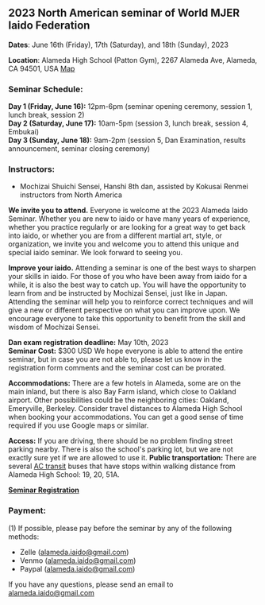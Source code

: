 ## 2023 North American seminar of World MJER Iaido Federation

**Dates**: June 16th (Friday), 17th (Saturday), and 18th (Sunday), 2023

**Location**: Alameda High School (Patton Gym), 2267 Alameda Ave, Alameda, CA 94501, USA [Map](https://goo.gl/maps/UtrPW2up4xpmoCks8)

### Seminar Schedule:
**Day 1 (Friday, June 16):** 12pm-6pm (seminar opening ceremony, session 1, lunch break, session 2)    
**Day 2 (Saturday, June 17):** 10am-5pm (session 3, lunch break, session 4, Embukai)    
**Day 3 (Sunday, June 18):** 9am-2pm (session 5, Dan Examination, results announcement, seminar closing ceremony)    

### Instructors:    
- Mochizai Shuichi Sensei, Hanshi 8th dan, assisted by Kokusai Renmei instructors from North America   

**We invite you to attend.** Everyone is welcome at the 2023 Alameda Iaido Seminar. Whether you are new to iaido or have many years of experience, whether you practice regularly or are looking for a great way to get back into iaido, or whether you are from a different martial art, style, or organization, we invite you and welcome you to attend this unique and special iaido seminar. We look forward to seeing you.

**Improve your iaido.** Attending a seminar is one of the best ways to sharpen your skills in iaido. For those of you who have been away from iaido for a while, it is also the best way to catch up. You will have the opportunity to learn from and be instructed by Mochizai Sensei, just like in Japan. Attending the seminar will help you to reinforce correct techniques and will give a new or different perspective on what you can improve upon. We encourage everyone to take this opportunity to benefit from the skill and wisdom of Mochizai Sensei.


**Dan exam registration deadline:** May 10th, 2023    
**Seminar Cost:** $300 USD
We hope everyone is able to attend the entire seminar, but in case you are not able to, please let us know in the registration form comments and the seminar cost can be prorated.

**Accommodations:**
There are a few hotels in Alameda, some are on the main inland, but there is also Bay Farm island, which close to Oakland airport.
Other possibilities could be the neighboring cities: Oakland, Emeryville, Berkeley.
Consider travel distances to Alameda High School when booking your accommodations.
You can get a good sense of time required if you use Google maps or similar.

**Access:** If you are driving, there should be no problem finding street parking nearby. There is also the school's parking lot, but we are not exactly sure yet if we are allowed to use it.
**Public transportation:** There are several [AC transit](https://www.actransit.org/) buses that have stops within walking distance from Alameda High School: 19, 20, 51A.  



**[Seminar Registration](https://forms.gle/aQEL4MHb9jvr4BUP7)**

### Payment:
(1) If possible, please pay before the seminar by any of the following methods: 
- Zelle (alameda.iaido@gmail.com)
- Venmo (alameda.iaido@gmail.com)
- Paypal (alameda.iaido@gmail.com)

If you have any questions, please send an email to alameda.iaido@gmail.com
